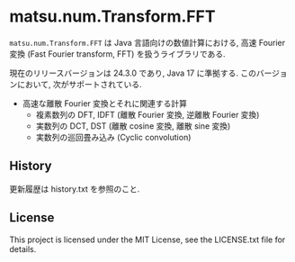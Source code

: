 # matsu.num.Transform.FFT
`matsu.num.Transform.FFT` は Java 言語向けの数値計算における, 
高速 Fourier 変換 (Fast Fourier transform, FFT) を扱うライブラリである.

現在のリリースバージョンは 24.3.0 であり, Java 17 に準拠する.
このバージョンにおいて, 次がサポートされている.

- 高速な離散 Fourier 変換とそれに関連する計算
    - 複素数列の DFT, IDFT (離散 Fourier 変換, 逆離散 Fourier 変換)
    - 実数列の DCT, DST (離散 cosine 変換, 離散 sine 変換)
    - 実数列の巡回畳み込み (Cyclic convolution)

## History
更新履歴は history.txt を参照のこと.

## License

This project is licensed under the MIT License, see the LICENSE.txt file for details.
